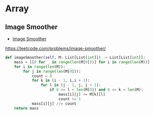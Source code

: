 # Array

## Image Smoother

+ [Image Smoother](#image-smoother)

https://leetcode.com/problems/image-smoother/

``` python
def imageSmoother(self, M: List[List[int]]) -> List[List[int]]:
    mass = [[0 for _ in range(len(M[0]))] for i in range(len(M))]
    for i in range(len(M)):
        for j in range(len(M[0])):
            count = 0
            for k in (i - 1, i,i + 1):
                for l in (j - 1, j, j + 1):
                    if 0 <= l < len(M[0]) and 0 <= k < len(M):
                        mass[i][j] += M[k][l]
                        count += 1
            mass[i][j] //= count
    return mass